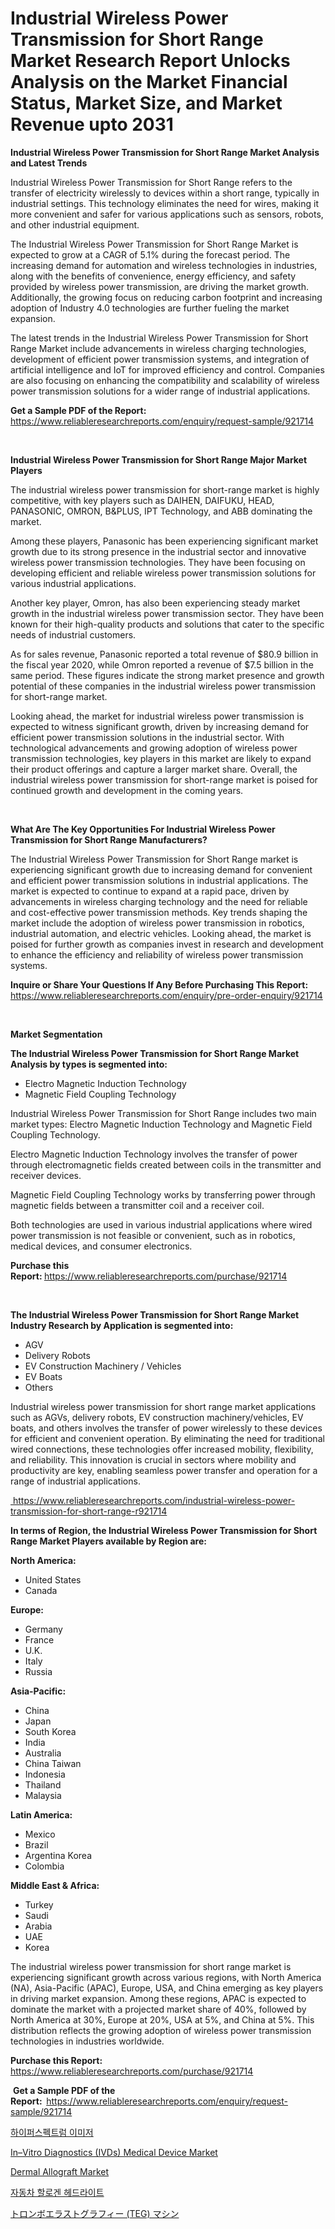 <p><h1>Industrial Wireless Power Transmission for Short Range Market Research Report Unlocks Analysis on the Market Financial Status, Market Size, and Market Revenue upto 2031</h1></p><p><strong>Industrial Wireless Power Transmission for Short Range Market Analysis and Latest Trends</strong></p>
<p><p>Industrial Wireless Power Transmission for Short Range refers to the transfer of electricity wirelessly to devices within a short range, typically in industrial settings. This technology eliminates the need for wires, making it more convenient and safer for various applications such as sensors, robots, and other industrial equipment.</p><p>The Industrial Wireless Power Transmission for Short Range Market is expected to grow at a CAGR of 5.1% during the forecast period. The increasing demand for automation and wireless technologies in industries, along with the benefits of convenience, energy efficiency, and safety provided by wireless power transmission, are driving the market growth. Additionally, the growing focus on reducing carbon footprint and increasing adoption of Industry 4.0 technologies are further fueling the market expansion.</p><p>The latest trends in the Industrial Wireless Power Transmission for Short Range Market include advancements in wireless charging technologies, development of efficient power transmission systems, and integration of artificial intelligence and IoT for improved efficiency and control. Companies are also focusing on enhancing the compatibility and scalability of wireless power transmission solutions for a wider range of industrial applications.</p></p>
<p><strong>Get a Sample PDF of the Report:&nbsp;</strong> <a href="https://www.reliableresearchreports.com/enquiry/request-sample/921714">https://www.reliableresearchreports.com/enquiry/request-sample/921714</a></p>
<p>&nbsp;</p>
<p><strong>Industrial Wireless Power Transmission for Short Range Major Market Players</strong></p>
<p><p>The industrial wireless power transmission for short-range market is highly competitive, with key players such as DAIHEN, DAIFUKU, HEAD, PANASONIC, OMRON, B&PLUS, IPT Technology, and ABB dominating the market. </p><p>Among these players, Panasonic has been experiencing significant market growth due to its strong presence in the industrial sector and innovative wireless power transmission technologies. They have been focusing on developing efficient and reliable wireless power transmission solutions for various industrial applications. </p><p>Another key player, Omron, has also been experiencing steady market growth in the industrial wireless power transmission sector. They have been known for their high-quality products and solutions that cater to the specific needs of industrial customers. </p><p>As for sales revenue, Panasonic reported a total revenue of $80.9 billion in the fiscal year 2020, while Omron reported a revenue of $7.5 billion in the same period. These figures indicate the strong market presence and growth potential of these companies in the industrial wireless power transmission for short-range market. </p><p>Looking ahead, the market for industrial wireless power transmission is expected to witness significant growth, driven by increasing demand for efficient power transmission solutions in the industrial sector. With technological advancements and growing adoption of wireless power transmission technologies, key players in this market are likely to expand their product offerings and capture a larger market share. Overall, the industrial wireless power transmission for short-range market is poised for continued growth and development in the coming years.</p></p>
<p>&nbsp;</p>
<p><strong>What Are The Key Opportunities For Industrial Wireless Power Transmission for Short Range Manufacturers?</strong></p>
<p><p>The Industrial Wireless Power Transmission for Short Range market is experiencing significant growth due to increasing demand for convenient and efficient power transmission solutions in industrial applications. The market is expected to continue to expand at a rapid pace, driven by advancements in wireless charging technology and the need for reliable and cost-effective power transmission methods. Key trends shaping the market include the adoption of wireless power transmission in robotics, industrial automation, and electric vehicles. Looking ahead, the market is poised for further growth as companies invest in research and development to enhance the efficiency and reliability of wireless power transmission systems.</p></p>
<p><strong>Inquire or Share Your Questions If Any Before Purchasing This Report:</strong> <a href="https://www.reliableresearchreports.com/enquiry/pre-order-enquiry/921714">https://www.reliableresearchreports.com/enquiry/pre-order-enquiry/921714</a></p>
<p>&nbsp;</p>
<p><strong>Market Segmentation</strong></p>
<p><strong>The Industrial Wireless Power Transmission for Short Range Market Analysis by types is segmented into:</strong></p>
<p><ul><li>Electro Magnetic Induction Technology</li><li>Magnetic Field Coupling Technology</li></ul></p>
<p><p>Industrial Wireless Power Transmission for Short Range includes two main market types: Electro Magnetic Induction Technology and Magnetic Field Coupling Technology. </p><p>Electro Magnetic Induction Technology involves the transfer of power through electromagnetic fields created between coils in the transmitter and receiver devices. </p><p>Magnetic Field Coupling Technology works by transferring power through magnetic fields between a transmitter coil and a receiver coil. </p><p>Both technologies are used in various industrial applications where wired power transmission is not feasible or convenient, such as in robotics, medical devices, and consumer electronics.</p></p>
<p><strong>Purchase this Report:&nbsp;</strong><a href="https://www.reliableresearchreports.com/purchase/921714">https://www.reliableresearchreports.com/purchase/921714</a></p>
<p>&nbsp;</p>
<p><strong>The Industrial Wireless Power Transmission for Short Range Market Industry Research by Application is segmented into:</strong></p>
<p><ul><li>AGV</li><li>Delivery Robots</li><li>EV Construction Machinery / Vehicles</li><li>EV Boats</li><li>Others</li></ul></p>
<p><p>Industrial wireless power transmission for short range market applications such as AGVs, delivery robots, EV construction machinery/vehicles, EV boats, and others involves the transfer of power wirelessly to these devices for efficient and convenient operation. By eliminating the need for traditional wired connections, these technologies offer increased mobility, flexibility, and reliability. This innovation is crucial in sectors where mobility and productivity are key, enabling seamless power transfer and operation for a range of industrial applications.</p></p>
<p><a href="https://www.reliableresearchreports.com/industrial-wireless-power-transmission-for-short-range-r921714">&nbsp;https://www.reliableresearchreports.com/industrial-wireless-power-transmission-for-short-range-r921714</a></p>
<p><strong>In terms of Region, the Industrial Wireless Power Transmission for Short Range Market Players available by Region are:</strong></p>
<p>
    <p> <strong> North America: </strong>
        <ul>
            <li>United States</li>
            <li>Canada</li>
        </ul>
        </p> 
    <p> <strong> Europe: </strong>
        <ul>
            <li>Germany</li>
            <li>France</li>
            <li>U.K.</li>
            <li>Italy</li>
            <li>Russia</li>
        </ul>
        </p> 
    <p> <strong> Asia-Pacific: </strong>
        <ul>
            <li>China</li>
            <li>Japan</li>
            <li>South Korea</li>
            <li>India</li>
            <li>Australia</li>
            <li>China Taiwan</li>
            <li>Indonesia</li>
            <li>Thailand</li>
            <li>Malaysia</li>
        </ul>
        </p> 
    <p> <strong> Latin America: </strong>
        <ul>
            <li>Mexico</li>
            <li>Brazil</li>
            <li>Argentina Korea</li>
            <li>Colombia</li>
        </ul>
        </p> 
    <p> <strong> Middle East & Africa: </strong>
        <ul>
            <li>Turkey</li>
            <li>Saudi</li>
            <li>Arabia</li>
            <li>UAE</li>
            <li>Korea</li>
        </ul>
    </p>
    </p>
<p><p>The industrial wireless power transmission for short range market is experiencing significant growth across various regions, with North America (NA), Asia-Pacific (APAC), Europe, USA, and China emerging as key players in driving market expansion. Among these regions, APAC is expected to dominate the market with a projected market share of 40%, followed by North America at 30%, Europe at 20%, USA at 5%, and China at 5%. This distribution reflects the growing adoption of wireless power transmission technologies in industries worldwide.</p></p>
<p><strong>Purchase this Report: </strong><a href="https://www.reliableresearchreports.com/purchase/921714">https://www.reliableresearchreports.com/purchase/921714</a></p>
<p>&nbsp;<strong>Get a Sample PDF of the Report:&nbsp;&nbsp;</strong><a href="https://www.reliableresearchreports.com/enquiry/request-sample/921714">https://www.reliableresearchreports.com/enquiry/request-sample/921714</a></p>
<p><strong></strong></p>
<p><p><a href="https://medium.com/@rudyswaniafgwski56664/%ED%95%98%EC%9D%B4%ED%8D%BC%EC%8A%A4%ED%8E%99%ED%8A%B8%EB%9F%BC-%EC%9D%B4%EB%AF%B8%EC%A0%80-%EC%8B%9C%EC%9E%A5-%EC%97%AD%ED%95%99-%ED%83%90%EC%83%89-%EA%B8%80%EB%A1%9C%EB%B2%8C-%ED%8A%B8%EB%A0%8C%EB%93%9C%EC%99%80-%EB%AF%B8%EB%9E%98-%EC%84%B1%EC%9E%A5-%EC%A0%84%EB%A7%9D-2024-2031-%EB%8A%94-120-%ED%8E%98%EC%9D%B4%EC%A7%80%EB%A1%9C-%EB%8B%A4%EB%A3%A8%EA%B3%A0-%EC%9E%88%EC%8A%B5%EB%8B%88%EB%8B%A4-a3b296544d15">하이퍼스펙트럼 이미저</a></p><p><a href="https://github.com/yazulaeha/Market-Research-Report-List-2/blob/main/invitro-diagnostics-ivds-medical-device-market.md">In–Vitro Diagnostics (IVDs) Medical Device Market</a></p><p><a href="https://medium.com/@caseyee25/global-dermal-allograft-market-opportunities-and-forecast-for-period-from-2024-to-2031-7f98937fa3b2">Dermal Allograft Market</a></p><p><a href="https://medium.com/@joespinka88967/%EC%A0%9C%ED%92%88-%EC%9C%A0%ED%98%95-%EB%A1%9C%EC%9A%B0-%EB%B9%94-%EB%9D%BC%EC%9D%B4%ED%8A%B8-%ED%95%98%EC%9D%B4-%EB%B9%94-%EB%9D%BC%EC%9D%B4%ED%8A%B8-%EC%B5%9C%EC%A2%85-%EC%82%AC%EC%9A%A9-oems-%EC%8B%9C%EC%9E%A5-%ED%9B%84-%EB%B0%8F-%EC%A7%80%EC%97%AD-2024-2031%EC%97%90-%EB%8C%80%ED%95%9C-%EC%9E%90%EB%8F%99%EC%B0%A8-%ED%95%A0%EB%A1%9C%EA%B2%90-%ED%97%A4%EB%93%9C%EB%9D%BC%EC%9D%B4%ED%8A%B8-%EC%8B%9C%EC%9E%A5-%EB%B3%B4%EA%B3%A0%EC%84%9C-94a66ebf9d09">자동차 할로겐 헤드라이트</a></p><p><a href="https://medium.com/@zackaryhalvorson2023/%E8%A1%80%E6%B6%B2%E5%87%9D%E5%9B%BA%E6%99%82%E9%96%93%E6%B8%AC%E5%AE%9A%E8%A3%85%E7%BD%AE-teg-%E6%A9%9F%E5%99%A8%E5%B8%82%E5%A0%B4%E8%AA%BF%E6%9F%BB%E3%83%AC%E3%83%9D%E3%83%BC%E3%83%88-2031%E5%B9%B4%E3%81%BE%E3%81%A7%E3%81%AE%E8%A1%80%E6%B6%B2%E5%87%9D%E5%9B%BA%E6%99%82%E9%96%93%E6%B8%AC%E5%AE%9A%E8%A3%85%E7%BD%AE-teg-%E6%A9%9F%E5%99%A8%E5%B8%82%E5%A0%B4%E3%81%AE%E5%B8%82%E5%A0%B4%E8%A6%8F%E6%A8%A1%E3%81%A8%E5%8F%8E%E7%9B%8A%E5%88%86%E6%9E%90%E3%82%92%E6%8E%A2%E3%82%8B-%E5%A0%B1%E5%91%8A%E6%9B%B8%E3%81%AF163%E3%83%9A%E3%83%BC%E3%82%B8%E3%81%A7-%E5%B9%B4%E5%B9%B3%E5%9D%87%E6%88%90%E9%95%B7%E7%8E%878-4-%E3%82%92%E3%82%AB%E3%83%90%E3%83%BC%E3%81%97%E3%81%A6%E3%81%84%E3%81%BE%E3%81%99-2161488a0409">トロンボエラストグラフィー (TEG) マシン</a></p></p>